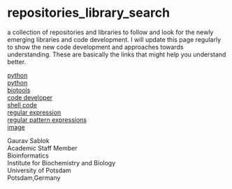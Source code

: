 # repositories_library_search
a collection of repositories and libraries to follow and look for the newly emerging libraries and code development. I will update this page regularly to show the new code development and approaches towards understanding. These are basically the links that might help you understand better. 

[python](https://pybuddy.com/) \
[python](https://pythonrepo.com/) \
[biotools](https://bio.tools/) \
[code developer](https://bloggingfordevs.com/trends/) \
[shell code](explainshell.com) \
[regular expression](autoregex.xyz) \
[regular pattern expressions](regex101.com) \
[image](codeimage.dev)



Gaurav Sablok \
Academic Staff Member \
Bioinformatics \
Institute for Biochemistry and Biology \
University of Potsdam \
Potsdam,Germany
